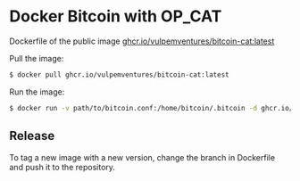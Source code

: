 # Docker Bitcoin with OP_CAT

Dockerfile of the public image [ghcr.io/vulpemventures/bitcoin-cat:latest](https://github.com/orgs/vulpemventures/packages/container/package/bitcoin-cat)


Pull the image:

```bash
$ docker pull ghcr.io/vulpemventures/bitcoin-cat:latest
```

Run the image:

```bash
$ docker run -v path/to/bitcoin.conf:/home/bitcoin/.bitcoin -d ghcr.io/vulpemventures/bitcoin-cat:latest
```


## Release

To tag a new image with a new version, change the branch in Dockerfile and push it to the repository.

